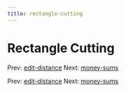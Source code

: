 ```yaml
---
title: rectangle-cutting
---
```




# Rectangle Cutting

Prev: [edit-distance](edit-distance.md) Next:
[money-sums](money-sums.md)

Prev: [edit-distance](edit-distance.md) Next:
[money-sums](money-sums.md)
